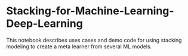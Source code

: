 # Stacking-for-Machine-Learning-Deep-Learning

This notebook describes uses cases and demo code for using stacking modeling to create a meta learner from several ML models.
